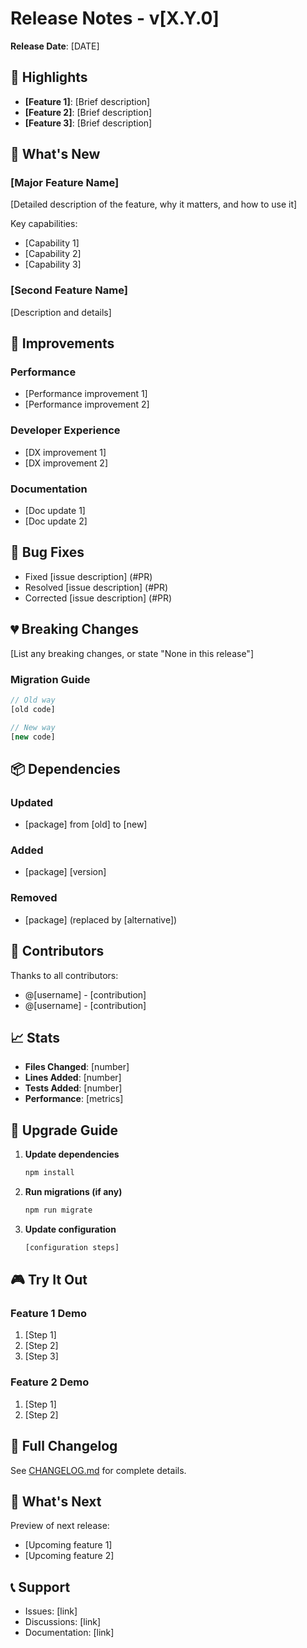 # Release Notes - v[X.Y.0]

**Release Date**: [DATE]

## 🎯 Highlights

- **[Feature 1]**: [Brief description]
- **[Feature 2]**: [Brief description]
- **[Feature 3]**: [Brief description]

## 🚀 What's New

### [Major Feature Name]
[Detailed description of the feature, why it matters, and how to use it]

Key capabilities:
- [Capability 1]
- [Capability 2]
- [Capability 3]

### [Second Feature Name]
[Description and details]

## 🔧 Improvements

### Performance
- [Performance improvement 1]
- [Performance improvement 2]

### Developer Experience
- [DX improvement 1]
- [DX improvement 2]

### Documentation
- [Doc update 1]
- [Doc update 2]

## 🐛 Bug Fixes

- Fixed [issue description] (#PR)
- Resolved [issue description] (#PR)
- Corrected [issue description] (#PR)

## 💔 Breaking Changes

[List any breaking changes, or state "None in this release"]

### Migration Guide
```javascript
// Old way
[old code]

// New way
[new code]
```

## 📦 Dependencies

### Updated
- [package] from [old] to [new]

### Added
- [package] [version]

### Removed
- [package] (replaced by [alternative])

## 🙏 Contributors

Thanks to all contributors:
- @[username] - [contribution]
- @[username] - [contribution]

## 📈 Stats

- **Files Changed**: [number]
- **Lines Added**: [number]
- **Tests Added**: [number]
- **Performance**: [metrics]

## 🔄 Upgrade Guide

1. **Update dependencies**
   ```bash
   npm install
   ```

2. **Run migrations (if any)**
   ```bash
   npm run migrate
   ```

3. **Update configuration**
   ```bash
   [configuration steps]
   ```

## 🎮 Try It Out

### Feature 1 Demo
1. [Step 1]
2. [Step 2]
3. [Step 3]

### Feature 2 Demo
1. [Step 1]
2. [Step 2]

## 📝 Full Changelog

See [CHANGELOG.md](../CHANGELOG.md) for complete details.

## 🚦 What's Next

Preview of next release:
- [Upcoming feature 1]
- [Upcoming feature 2]

## 📞 Support

- Issues: [link]
- Discussions: [link]
- Documentation: [link]
